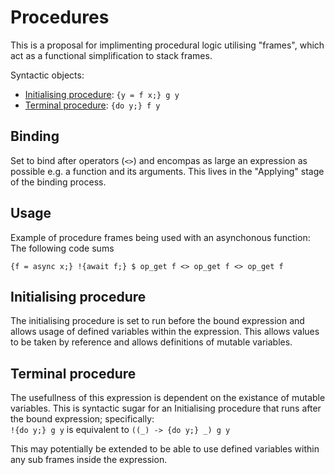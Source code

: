 # Procedures
This is a proposal for implimenting procedural logic utilising "frames", which act as a functional simplification to stack frames.

Syntactic objects:
- [Initialising procedure](#initialising-procedure): `{y = f x;} g y`
- [Terminal procedure](#terminal-procedure): `{do y;} f y`

## Binding
Set to bind after operators (`<>`) and encompas as large an expression as possible e.g. a function and its arguments.
This lives in the "Applying" stage of the binding process.

## Usage
Example of procedure frames being used with an asynchonous function:
The following code sums
```
{f = async x;} !{await f;} $ op_get f <> op_get f <> op_get f
```

## Initialising procedure
The initialising procedure is set to run before the bound expression and allows usage of defined variables within the expression.
This allows values to be taken by reference and allows definitions of mutable variables.

## Terminal procedure
The usefullness of this expression is dependent on the existance of mutable variables.
This is syntactic sugar for an Initialising procedure that runs after the bound expression; specifically: \
`!{do y;} g y` is equivalent to `((_) -> {do y;} _) g y`

This may potentially be extended to be able to use defined variables within any sub frames inside the expression.


